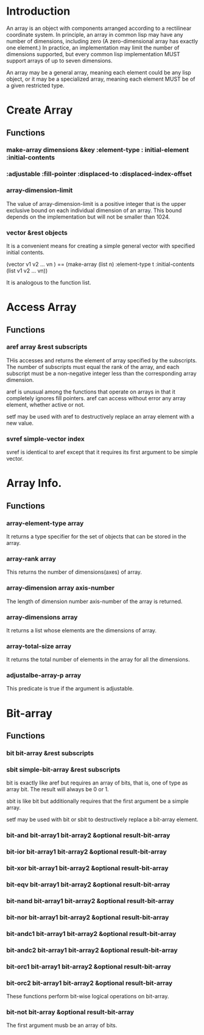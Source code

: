 

# Introduction

An array is an object with components arranged according to a rectilinear coordinate
system.
In principle, an array in common lisp may have any number of dimensions, including
zero (A zero-dimensional array has exactly one element.)
In practice, an implementation may limit the number of dimensions supported, but
every common lisp implementation MUST support arrays of up to seven dimensions.


An array may be a general array, meaning each element could be any lisp object,
or it may be a specialized array, meaning each element MUST be of a given restricted
type.


# Create Array

## Functions

### make-array dimensions &key :element-type : initial-element :initial-contents 
###            :adjustable :fill-pointer :displaced-to :displaced-index-offset


### array-dimension-limit

The value of array-dimension-limit is a positive integer that is the upper exclusive 
bound on each individual dimension of an array. This bound depends on the implementation but will not be smaller than 1024.  

### vector &rest objects

It is a convenient means for creating a simple general vector with specified initial
contents.

(vector v1 v2 ... vn ) 
   == (make-array (list n) :element-type t 
             :initial-contents (list v1 v2 ... vn))

It is analogous to the function list.

# Access Array


## Functions

### aref array &rest subscripts

THis accesses and returns the element of array specified by the subscripts.
The number of subscripts must equal the rank of the array, and each subscript must
be a non-negative integer less than the corresponding array dimension.

aref is unusual among the functions that operate on arrays in that it completely 
ignores fill pointers.
aref can access without error any array element, whether active or not.

setf may be used with aref to destructively replace an array element with a new value.


### svref simple-vector index


svref is identical to aref except that it requires its first argument to be simple
vector.


# Array Info.

## Functions

### array-element-type array

It returns a type specifier for the set of objects that can be stored in the array.


### array-rank array

This returns the number of dimensions(axes) of array.

### array-dimension array axis-number

The length of dimension number axis-number of the array is returned.


### array-dimensions array

It returns a list whose elements are the dimensions of array.

### array-total-size array

It returns the total number of elements in the array for all the dimensions.


### adjustalbe-array-p array

This predicate is true if the argument is adjustable.


# Bit-array

## Functions


### bit bit-array &rest subscripts
### sbit simple-bit-array &rest subscripts

bit is exactly like aref but requires an array of bits, that is, one of type as
array bit. The result will always be 0 or 1.

sbit is like bit but additionally requires that the first argument be a simple array.

setf may be used with bit or sbit to destructively replace a bit-array element.


### bit-and bit-array1 bit-array2 &optional result-bit-array 
### bit-ior bit-array1 bit-array2 &optional result-bit-array 
### bit-xor bit-array1 bit-array2 &optional result-bit-array 
### bit-eqv bit-array1 bit-array2 &optional result-bit-array 
### bit-nand bit-array1 bit-array2 &optional result-bit-array 
### bit-nor bit-array1 bit-array2 &optional result-bit-array 
### bit-andc1 bit-array1 bit-array2 &optional result-bit-array 
### bit-andc2 bit-array1 bit-array2 &optional result-bit-array 
### bit-orc1 bit-array1 bit-array2 &optional result-bit-array 
### bit-orc2 bit-array1  bit-array2 &optional result-bit-array

These functions perform bit-wise logical operations on bit-array.

### bit-not bit-array &optional result-bit-array

The first argument musb be an array of bits.


